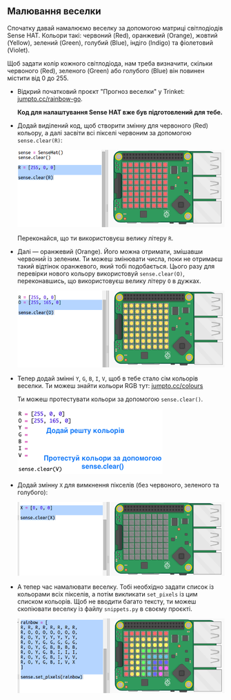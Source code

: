 ## Малювання веселки

Спочатку давай намалюємо веселку за допомогою матриці світлодіодів Sense HAT. Кольори такі: червоний (Red), оранжевий (Orange), жовтий (Yellow), зелений (Green), голубий (Blue), індіго (Indigo) та фіолетовий (Violet).

Щоб задати колір кожного світлодіода, нам треба визначити, скільки червоного (Red), зеленого (Green) або голубого (Blue) він повинен містити від 0 до 255.

+ Відкрий початковий проєкт "Прогноз веселки" у Trinket: <a href="http://jumpto.cc/rainbow-go" target="_blank">jumpto.cc/rainbow-go</a>.
    
    **Код для налаштування Sense HAT вже був підготовлений для тебе.**

+ Додай виділений код, щоб створити змінну для червоного (Red) кольору, а далі засвіти всі пікселі червоним за допомогою `sense.clear(R)`:
    
    ![знімок екрана](images/rainbow-red.png)
    
    Переконайся, що ти використовуєш велику літеру `R`.

+ Далі — оранжевий (Orange). Його можна отримати, змішавши червоний із зеленим. Ти можеш змінювати числа, поки не отримаєш такий відтінок оранжевого, який тобі подобається. Цього разу для перевірки нового кольору використовуй `sense.clear(O)`, переконавшись, що використовуєш велику літеру `O` в дужках.
    
    ![знімок екрана](images/rainbow-orange.png)

+ Тепер додай змінні `Y`, `G`, `B`, `I`, `V`, щоб в тебе стало сім кольорів веселки. Ти можеш знайти кольори RGB тут: <a href="http://jumpto.cc/colours" target="_blank">jumpto.cc/colours</a>
    
    Ти можеш протестувати кольори за допомогою `sense.clear()`.
    
    ![знімок екрана](images/rainbow-colours.png)

+ Додай змінну `X` для вимкнення пікселів (без червоного, зеленого та голубого):
    
    ![знімок екрана](images/rainbow-off.png)

+ А тепер час намалювати веселку. Тобі необхідно задати список із кольорами всіх пікселів, а потім викликати `set_pixels` із цим списком кольорів. Щоб не вводити багато тексту, ти можеш скопіювати веселку із файлу `snippets.py` в своєму проєкті.
    
    ![знімок екрана](images/rainbow-rainbow.png)